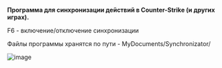 **Программа для синхронизации действий в Counter-Strike (и других играх).**

F6 - включение/отключение синхронизации

Файлы программы хранятся по пути - MyDocuments/Synchronizator/

![image](https://github.com/user-attachments/assets/2dbe4a9c-72e0-467d-9ed3-fbd29c7621ad)
